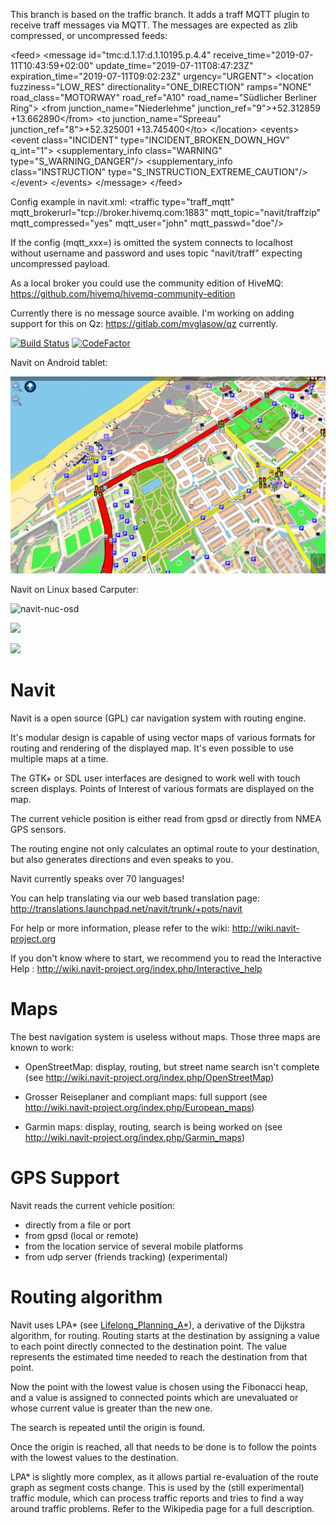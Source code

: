 This branch is based on the traffic branch. It adds a traff MQTT plugin to receive traff messages via MQTT.
The messages are expected as zlib compressed, or uncompressed feeds:

\<feed>
  \<message id="tmc:d.1.17:d.1.10195.p.4.4" receive_time="2019-07-11T10:43:59+02:00" update_time="2019-07-11T08:47:23Z" expiration_time="2019-07-11T09:02:23Z" urgency="URGENT">
    \<location fuzziness="LOW_RES" directionality="ONE_DIRECTION" ramps="NONE" road_class="MOTORWAY" road_ref="A10" road_name="Südlicher Berliner Ring">
      \<from junction_name="Niederlehme" junction_ref="9">\+52.312859 \+13.662890\</from>
      \<to junction_name="Spreeau" junction_ref="8"\>+52.325001 +13.745400\</to>
    \</location>
    \<events>
      \<event class="INCIDENT" type="INCIDENT_BROKEN_DOWN_HGV" q_int="1">
        \<supplementary_info class="WARNING" type="S_WARNING_DANGER"/>
        \<supplementary_info class="INSTRUCTION" type="S_INSTRUCTION_EXTREME_CAUTION"/>
      \</event>
    \</events>
  \</message>
\</feed>


Config example in navit.xml:
\<traffic type="traff_mqtt" mqtt_brokerurl="tcp://broker.hivemq.com:1883" mqtt_topic="navit/traffzip" 
mqtt_compressed="yes" mqtt_user="john" mqtt_passwd="doe"/>

If the config (mqtt_xxx=) is omitted the system connects to localhost without username and password and uses topic "navit/traff" expecting uncompressed payload.

As a local broker you could use the community edition of HiveMQ: https://github.com/hivemq/hivemq-community-edition

Currently there is no message source avaible. I'm working on adding support for this on Qz: https://gitlab.com/mvglasow/qz currently. 

[![Build Status](https://img.shields.io/circleci/project/github/navit-gps/navit/trunk.svg)](https://circleci.com/gh/navit-gps/navit)
[![CodeFactor](https://www.codefactor.io/repository/github/navit-gps/navit/badge)](https://www.codefactor.io/repository/github/navit-gps/navit)


Navit on Android tablet:

![navit on android](https://raw.githubusercontent.com/navit-gps/navit/trunk/contrib/images/androidtablet.png)

Navit on Linux based Carputer:

![navit-nuc-osd](https://github.com/pgrandin/navit-nuc-layout/raw/master/screenshot.png)

<p>
<a href="https://play.google.com/store/apps/details?id=org.navitproject.navit"><img src="http://switzerland.tasis.com/uploaded/images2/appstore_button_google.png" height="100"/></a>

<a href="https://f-droid.org/repository/browse/?fdfilter=navit&fdid=org.navitproject.navit"><img src="https://upload.wikimedia.org/wikipedia/commons/thumb/0/0d/Get_it_on_F-Droid.svg/200px-Get_it_on_F-Droid.svg.png" height="100"/></a>
</p>

Navit
=====

Navit is a open source (GPL) car navigation system with routing engine.

It's modular design is capable of using vector maps of various formats
for routing and rendering of the displayed map. It's even possible to
use multiple maps at a time.

The GTK+ or SDL user interfaces are designed to work well with touch
screen displays. Points of Interest of various formats are displayed
on the map.

The current vehicle position is either read from gpsd or directly from
NMEA GPS sensors.

The routing engine not only calculates an optimal route to your
destination, but also generates directions and even speaks to you.

Navit currently speaks over 70 languages!

You can help translating via our web based translation page:
 http://translations.launchpad.net/navit/trunk/+pots/navit


For help or more information, please refer to the wiki:
 http://wiki.navit-project.org

If you don't know where to start, we recommend you to read the
Interactive Help : http://wiki.navit-project.org/index.php/Interactive_help


Maps
====

The best navigation system is useless without maps. Those three maps
are known to work:

- OpenStreetMap: display, routing, but street name search isn't complete
 (see http://wiki.navit-project.org/index.php/OpenStreetMap)

- Grosser Reiseplaner and compliant maps: full support
 (see http://wiki.navit-project.org/index.php/European_maps)

- Garmin maps: display, routing, search is being worked on
 (see http://wiki.navit-project.org/index.php/Garmin_maps)


GPS Support
===========

Navit reads the current vehicle position:
- directly from a file or port
- from gpsd (local or remote)
- from the location service of several mobile platforms
- from udp server (friends tracking) (experimental)


Routing algorithm
=================

Navit uses LPA* (see [Lifelong_Planning_A*](https://en.wikipedia.org/wiki/Lifelong_Planning_A*)), a derivative of the Dijkstra algorithm, for
routing. Routing starts at the destination by assigning a value to each point directly connected to the destination
point. The value represents the estimated time needed to reach the destination from that point.

Now the point with the lowest value is chosen using the Fibonacci heap, and a value is assigned to connected points
which are unevaluated or whose current value is greater than the new one.

The search is repeated until the origin is found.

Once the origin is reached, all that needs to be done is to follow the points with the lowest values to the
destination.

LPA* is slightly more complex, as it allows partial re-evaluation of the route graph as segment costs change. This is
used by the (still experimental) traffic module, which can process traffic reports and tries to find a way around
traffic problems. Refer to the Wikipedia page for a full description.
